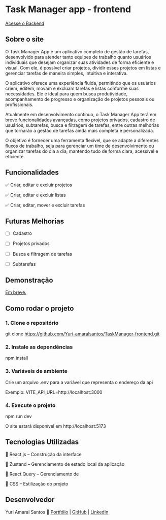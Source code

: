 # Task Manager app - frontend 

[Acesse o Backend](https://github.com/Yuri-amaralsantos/TaskManager-backend.git)

## Sobre o site

O Task Manager App é um aplicativo completo de gestão de tarefas, desenvolvido para atender tanto equipes de trabalho quanto usuários individuais que desejam organizar suas atividades de forma eficiente e visual. Com ele, é possível criar projetos, dividir esses projetos em listas e gerenciar tarefas de maneira simples, intuitiva e interativa.

O aplicativo oferece uma experiência fluida, permitindo que os usuários criem, editem, movam e excluam tarefas e listas conforme suas necessidades. Ele é ideal para quem busca produtividade, acompanhamento de progresso e organização de projetos pessoais ou profissionais.

Atualmente em desenvolvimento contínuo, o Task Manager App terá em breve funcionalidades avançadas, como projetos privados, cadastro de usuários, subtarefas, busca e filtragem de tarefas, entre outras melhorias que tornarão a gestão de tarefas ainda mais completa e personalizada.

O objetivo é fornecer uma ferramenta flexível, que se adapte a diferentes fluxos de trabalho, seja para gerenciar um time de desenvolvimento ou organizar tarefas do dia a dia, mantendo tudo de forma clara, acessível e eficiente.

## Funcionalidades

✅ Criar, editar e excluir projetos

✅ Criar, editar e excluir listas

✅ Criar, editar, mover e excluir tarefas

## Futuras Melhorias

- [ ]  Cadastro

- [ ]  Projetos privados

- [ ]  Busca e filtragem de tarefas

- [ ]  Subtarefas

## Demonstração

[Em breve.](https://task-manager-frontend-eight-teal.vercel.app)

## Como rodar o projeto

### 1. Clone o repositório

git clone https://github.com/Yuri-amaralsantos/TaskManager-frontend.git

### 2. Instale as dependências

npm install

### 3. Variáveis de ambiente

Crie um arquivo .env para a variável que representa o endereço da api

Exemplo: VITE_API_URL=http://localhost:3000

### 4. Execute o projeto

npm run dev

O site estará disponível em http://localhost:5173


## Tecnologias Utilizadas

🔹 React.js – Construção da interface

🔹 Zustand – Gerenciamento de estado local da aplicação

🔹 React Query – Gerenciamento de 

🔹 CSS – Estilização do projeto

## Desenvolvedor

Yuri Amaral Santos
🚀 [Portfólio](https://yuri-amaral-santos-portfolio.vercel.app)
 | [GitHub](https://github.com/Yuri-amaralsantos)
 | [LinkedIn](https://www.linkedin.com/in/yuri-amaral-santos-17264a25b)
